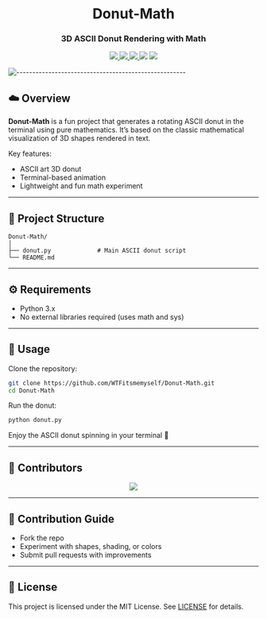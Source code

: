 <h1 align="center">Donut-Math</h1>

<h3 align="center">3D ASCII Donut Rendering with Math</h3>

<p align="center">
  <a href="https://github.com/WTFitsmemyself/Donut-Math">
    <img src="https://img.shields.io/github/stars/WTFitsmemyself/Donut-Math?style=flat-square">
  </a>
  <a href="https://github.com/WTFitsmemyself/Donut-Math/network">
    <img src="https://img.shields.io/github/forks/WTFitsmemyself/Donut-Math?style=flat-square">
  </a>
  <a href="https://github.com/WTFitsmemyself/Donut-Math/issues">
    <img src="https://img.shields.io/github/issues/WTFitsmemyself/Donut-Math?style=flat-square">
  </a>
  <img src="https://img.shields.io/badge/contributions-welcome-orange?style=flat-square">
  <a href="./LICENSE">
    <img src="https://img.shields.io/github/license/WTFitsmemyself/Donut-Math?color=blue&style=flat-square">
  </a>
</p>

![-----------------------------------------------------](https://raw.githubusercontent.com/andreasbm/readme/master/assets/lines/rainbow.png)

## ☁️ Overview

**Donut-Math** is a fun project that generates a rotating ASCII donut in the terminal using pure mathematics.
It’s based on the classic mathematical visualization of 3D shapes rendered in text.

Key features:

* ASCII art 3D donut
* Terminal-based animation
* Lightweight and fun math experiment

---

## 📂 Project Structure

```
Donut-Math/
│
├── donut.py             # Main ASCII donut script
└── README.md
```

---

## ⚙️ Requirements

* Python 3.x
* No external libraries required (uses math and sys)

---

## 🚀 Usage

Clone the repository:

```sh
git clone https://github.com/WTFitsmemyself/Donut-Math.git
cd Donut-Math
```

Run the donut:

```sh
python donut.py
```

Enjoy the ASCII donut spinning in your terminal 🍩

---

## 👥 Contributors

<p align="center">
  <a href="https://github.com/WTFitsmemyself/Donut-Math/graphs/contributors">
    <img src="https://contrib.rocks/image?repo=WTFitsmemyself/Donut-Math" />
  </a>
</p>

---

## 📖 Contribution Guide

* Fork the repo
* Experiment with shapes, shading, or colors
* Submit pull requests with improvements

---

## 📜 License

This project is licensed under the MIT License.
See [LICENSE](./LICENSE) for details.
